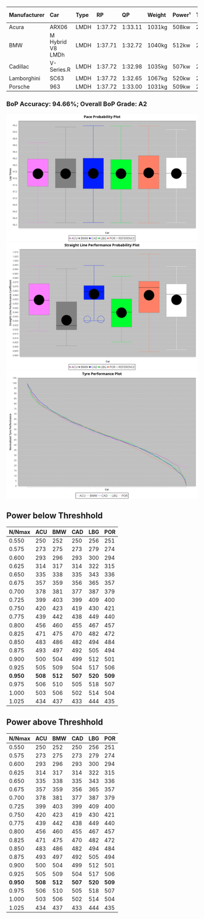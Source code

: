 |Manufacturer|Car|Type|RP|QP|Weight|Power¹|Threshhold|PINC|Power²|E/Stint|AVG Vmax|FDS|RDLC|L/Stint|BOP-Grade|ModelAccuracy|ModelPoints|Match%|
|:-|:-|:-|:-|:-|:-|:-|:-|:-|:-|:-|:-|:-|:-|:-|:-|:-|:-|:-|
|Acura|ARX06|LMDH|1:37.72|1:33.11|1031kg|508kw|210.0kph|0%|508kw|901MJ|315.52kph|-|1.03|29|+B1|100.00%|995|86.07%|
|BMW|M Hybrid V8 LMDh|LMDH|1:37.71|1:32.72|1040kg|512kw|210.0kph|0%|512kw|895MJ|311.56kph|-|1.03|29|~A1|98.60%|1690|100.00%|
|Cadillac|V-Series.R|LMDH|1:37.72|1:32.98|1035kg|507kw|210.0kph|0%|507kw|880MJ|315.59kph|-|1.03|29|+A2|98.38%|1765|94.40%|
|Lamborghini|SC63|LMDH|1:37.72|1:32.65|1067kg|520kw|210.0kph|0%|520kw|902MJ|312.62kph|-|1.02|29|+A2|96.77%|419|92.85%|
|Porsche|963|LMDH|1:37.72|1:33.00|1031kg|509kw|210.0kph|0%|509kw|891MJ|316.50kph|-|1.03|29|~A1|96.81%|5438|100.00%|

### BoP Accuracy: 94.66%; Overall BoP Grade: A2
![PACECHART](./IMG/AUTO.png)
![STRAIGHTLINEPERFORMANCECHART](./IMG/AUTO_sp.png)
![TYREPERFORMANCECHART](./IMG/AUTO_tw.png)

## Power below Threshhold
|N/Nmax|ACU|BMW|CAD|LBG|POR|
|:-|:-|:-|:-|:-|:-|
|0.550|250|252|250|256|251|
|0.575|273|275|273|279|274|
|0.600|293|296|293|300|294|
|0.625|314|317|314|322|315|
|0.650|335|338|335|343|336|
|0.675|357|359|356|365|357|
|0.700|378|381|377|387|379|
|0.725|399|403|399|409|400|
|0.750|420|423|419|430|421|
|0.775|439|442|438|449|440|
|0.800|456|460|455|467|457|
|0.825|471|475|470|482|472|
|0.850|483|486|482|494|484|
|0.875|493|497|492|505|494|
|0.900|500|504|499|512|501|
|0.925|505|509|504|517|506|
|**0.950**|**508**|**512**|**507**|**520**|**509**|
|0.975|506|510|505|518|507|
|1.000|503|506|502|514|504|
|1.025|434|437|433|444|435|

## Power above Threshhold
|N/Nmax|ACU|BMW|CAD|LBG|POR|
|:-|:-|:-|:-|:-|:-|
|0.550|250|252|250|256|251|
|0.575|273|275|273|279|274|
|0.600|293|296|293|300|294|
|0.625|314|317|314|322|315|
|0.650|335|338|335|343|336|
|0.675|357|359|356|365|357|
|0.700|378|381|377|387|379|
|0.725|399|403|399|409|400|
|0.750|420|423|419|430|421|
|0.775|439|442|438|449|440|
|0.800|456|460|455|467|457|
|0.825|471|475|470|482|472|
|0.850|483|486|482|494|484|
|0.875|493|497|492|505|494|
|0.900|500|504|499|512|501|
|0.925|505|509|504|517|506|
|**0.950**|**508**|**512**|**507**|**520**|**509**|
|0.975|506|510|505|518|507|
|1.000|503|506|502|514|504|
|1.025|434|437|433|444|435|
